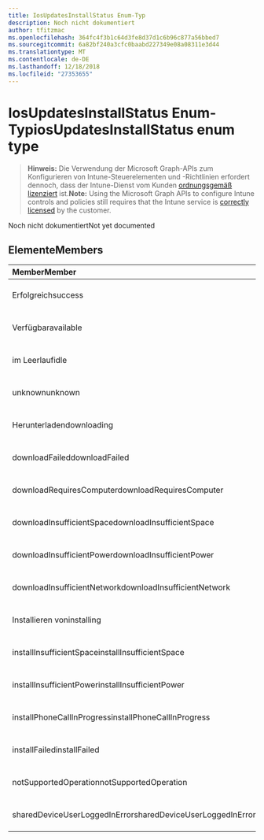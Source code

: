 ```yaml
---
title: IosUpdatesInstallStatus Enum-Typ
description: Noch nicht dokumentiert
author: tfitzmac
ms.openlocfilehash: 364fc4f3b1c64d3fe8d37d1c6b96c877a56bbed7
ms.sourcegitcommit: 6a82bf240a3cfc0baabd227349e08a08311e3d44
ms.translationtype: MT
ms.contentlocale: de-DE
ms.lasthandoff: 12/18/2018
ms.locfileid: "27353655"
---
```

# <a name="iosupdatesinstallstatus-enum-type"></a><span data-ttu-id="212a5-103">IosUpdatesInstallStatus Enum-Typ</span><span class="sxs-lookup"><span data-stu-id="212a5-103">iosUpdatesInstallStatus enum type</span></span>

> <span data-ttu-id="212a5-104">**Hinweis:** Die Verwendung der Microsoft Graph-APIs zum Konfigurieren von Intune-Steuerelementen und -Richtlinien erfordert dennoch, dass der Intune-Dienst vom Kunden [ordnungsgemäß lizenziert](https://go.microsoft.com/fwlink/?linkid=839381) ist.</span><span class="sxs-lookup"><span data-stu-id="212a5-104">**Note:** Using the Microsoft Graph APIs to configure Intune controls and policies still requires that the Intune service is [correctly licensed](https://go.microsoft.com/fwlink/?linkid=839381) by the customer.</span></span>

<span data-ttu-id="212a5-105">Noch nicht dokumentiert</span><span class="sxs-lookup"><span data-stu-id="212a5-105">Not yet documented</span></span>
## <a name="members"></a><span data-ttu-id="212a5-106">Elemente</span><span class="sxs-lookup"><span data-stu-id="212a5-106">Members</span></span>
|<span data-ttu-id="212a5-107">Member</span><span class="sxs-lookup"><span data-stu-id="212a5-107">Member</span></span>|<span data-ttu-id="212a5-108">Wert</span><span class="sxs-lookup"><span data-stu-id="212a5-108">Value</span></span>|<span data-ttu-id="212a5-109">Beschreibung</span><span class="sxs-lookup"><span data-stu-id="212a5-109">Description</span></span>|
|:---|:---|:---|
|<span data-ttu-id="212a5-110">Erfolgreich</span><span class="sxs-lookup"><span data-stu-id="212a5-110">success</span></span>|<span data-ttu-id="212a5-111">0</span><span class="sxs-lookup"><span data-stu-id="212a5-111">0</span></span>|<span data-ttu-id="212a5-112">Noch nicht dokumentiert</span><span class="sxs-lookup"><span data-stu-id="212a5-112">Not yet documented</span></span>|
|<span data-ttu-id="212a5-113">Verfügbar</span><span class="sxs-lookup"><span data-stu-id="212a5-113">available</span></span>|<span data-ttu-id="212a5-114">1</span><span class="sxs-lookup"><span data-stu-id="212a5-114">1</span></span>|<span data-ttu-id="212a5-115">Noch nicht dokumentiert</span><span class="sxs-lookup"><span data-stu-id="212a5-115">Not yet documented</span></span>|
|<span data-ttu-id="212a5-116">im Leerlauf</span><span class="sxs-lookup"><span data-stu-id="212a5-116">idle</span></span>|<span data-ttu-id="212a5-117">2</span><span class="sxs-lookup"><span data-stu-id="212a5-117">2</span></span>|<span data-ttu-id="212a5-118">Noch nicht dokumentiert</span><span class="sxs-lookup"><span data-stu-id="212a5-118">Not yet documented</span></span>|
|<span data-ttu-id="212a5-119">unknown</span><span class="sxs-lookup"><span data-stu-id="212a5-119">unknown</span></span>|<span data-ttu-id="212a5-120">3</span><span class="sxs-lookup"><span data-stu-id="212a5-120">3</span></span>|<span data-ttu-id="212a5-121">Noch nicht dokumentiert</span><span class="sxs-lookup"><span data-stu-id="212a5-121">Not yet documented</span></span>|
|<span data-ttu-id="212a5-122">Herunterladen</span><span class="sxs-lookup"><span data-stu-id="212a5-122">downloading</span></span>|<span data-ttu-id="212a5-123">-2016330712</span><span class="sxs-lookup"><span data-stu-id="212a5-123">-2016330712</span></span>|<span data-ttu-id="212a5-124">Noch nicht dokumentiert</span><span class="sxs-lookup"><span data-stu-id="212a5-124">Not yet documented</span></span>|
|<span data-ttu-id="212a5-125">downloadFailed</span><span class="sxs-lookup"><span data-stu-id="212a5-125">downloadFailed</span></span>|<span data-ttu-id="212a5-126">-2016330711</span><span class="sxs-lookup"><span data-stu-id="212a5-126">-2016330711</span></span>|<span data-ttu-id="212a5-127">Noch nicht dokumentiert</span><span class="sxs-lookup"><span data-stu-id="212a5-127">Not yet documented</span></span>|
|<span data-ttu-id="212a5-128">downloadRequiresComputer</span><span class="sxs-lookup"><span data-stu-id="212a5-128">downloadRequiresComputer</span></span>|<span data-ttu-id="212a5-129">-2016330710</span><span class="sxs-lookup"><span data-stu-id="212a5-129">-2016330710</span></span>|<span data-ttu-id="212a5-130">Noch nicht dokumentiert</span><span class="sxs-lookup"><span data-stu-id="212a5-130">Not yet documented</span></span>|
|<span data-ttu-id="212a5-131">downloadInsufficientSpace</span><span class="sxs-lookup"><span data-stu-id="212a5-131">downloadInsufficientSpace</span></span>|<span data-ttu-id="212a5-132">-2016330709</span><span class="sxs-lookup"><span data-stu-id="212a5-132">-2016330709</span></span>|<span data-ttu-id="212a5-133">Noch nicht dokumentiert</span><span class="sxs-lookup"><span data-stu-id="212a5-133">Not yet documented</span></span>|
|<span data-ttu-id="212a5-134">downloadInsufficientPower</span><span class="sxs-lookup"><span data-stu-id="212a5-134">downloadInsufficientPower</span></span>|<span data-ttu-id="212a5-135">-2016330708</span><span class="sxs-lookup"><span data-stu-id="212a5-135">-2016330708</span></span>|<span data-ttu-id="212a5-136">Noch nicht dokumentiert</span><span class="sxs-lookup"><span data-stu-id="212a5-136">Not yet documented</span></span>|
|<span data-ttu-id="212a5-137">downloadInsufficientNetwork</span><span class="sxs-lookup"><span data-stu-id="212a5-137">downloadInsufficientNetwork</span></span>|<span data-ttu-id="212a5-138">-2016330707</span><span class="sxs-lookup"><span data-stu-id="212a5-138">-2016330707</span></span>|<span data-ttu-id="212a5-139">Noch nicht dokumentiert</span><span class="sxs-lookup"><span data-stu-id="212a5-139">Not yet documented</span></span>|
|<span data-ttu-id="212a5-140">Installieren von</span><span class="sxs-lookup"><span data-stu-id="212a5-140">installing</span></span>|<span data-ttu-id="212a5-141">-2016330706</span><span class="sxs-lookup"><span data-stu-id="212a5-141">-2016330706</span></span>|<span data-ttu-id="212a5-142">Noch nicht dokumentiert</span><span class="sxs-lookup"><span data-stu-id="212a5-142">Not yet documented</span></span>|
|<span data-ttu-id="212a5-143">installInsufficientSpace</span><span class="sxs-lookup"><span data-stu-id="212a5-143">installInsufficientSpace</span></span>|<span data-ttu-id="212a5-144">-2016330705</span><span class="sxs-lookup"><span data-stu-id="212a5-144">-2016330705</span></span>|<span data-ttu-id="212a5-145">Noch nicht dokumentiert</span><span class="sxs-lookup"><span data-stu-id="212a5-145">Not yet documented</span></span>|
|<span data-ttu-id="212a5-146">installInsufficientPower</span><span class="sxs-lookup"><span data-stu-id="212a5-146">installInsufficientPower</span></span>|<span data-ttu-id="212a5-147">-2016330704</span><span class="sxs-lookup"><span data-stu-id="212a5-147">-2016330704</span></span>|<span data-ttu-id="212a5-148">Noch nicht dokumentiert</span><span class="sxs-lookup"><span data-stu-id="212a5-148">Not yet documented</span></span>|
|<span data-ttu-id="212a5-149">installPhoneCallInProgress</span><span class="sxs-lookup"><span data-stu-id="212a5-149">installPhoneCallInProgress</span></span>|<span data-ttu-id="212a5-150">-2016330703</span><span class="sxs-lookup"><span data-stu-id="212a5-150">-2016330703</span></span>|<span data-ttu-id="212a5-151">Noch nicht dokumentiert</span><span class="sxs-lookup"><span data-stu-id="212a5-151">Not yet documented</span></span>|
|<span data-ttu-id="212a5-152">installFailed</span><span class="sxs-lookup"><span data-stu-id="212a5-152">installFailed</span></span>|<span data-ttu-id="212a5-153">-2016330702</span><span class="sxs-lookup"><span data-stu-id="212a5-153">-2016330702</span></span>|<span data-ttu-id="212a5-154">Noch nicht dokumentiert</span><span class="sxs-lookup"><span data-stu-id="212a5-154">Not yet documented</span></span>|
|<span data-ttu-id="212a5-155">notSupportedOperation</span><span class="sxs-lookup"><span data-stu-id="212a5-155">notSupportedOperation</span></span>|<span data-ttu-id="212a5-156">-2016330701</span><span class="sxs-lookup"><span data-stu-id="212a5-156">-2016330701</span></span>|<span data-ttu-id="212a5-157">Noch nicht dokumentiert</span><span class="sxs-lookup"><span data-stu-id="212a5-157">Not yet documented</span></span>|
|<span data-ttu-id="212a5-158">sharedDeviceUserLoggedInError</span><span class="sxs-lookup"><span data-stu-id="212a5-158">sharedDeviceUserLoggedInError</span></span>|<span data-ttu-id="212a5-159">-2016330699</span><span class="sxs-lookup"><span data-stu-id="212a5-159">-2016330699</span></span>|<span data-ttu-id="212a5-160">Noch nicht dokumentiert</span><span class="sxs-lookup"><span data-stu-id="212a5-160">Not yet documented</span></span>|



